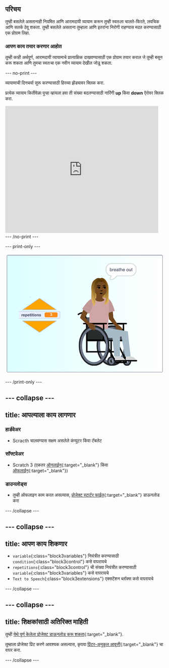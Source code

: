 ## परिचय

तुम्ही बसलेले असतानाही नियमित आणि आरामदायी व्यायाम करून तुम्ही स्वतःला चालते-फिरते, लवचिक आणि सतर्क ठेवू शकता. तुम्ही बसलेले असताना तुम्हाला आणि इतरांना निरोगी राहण्यास मदत करण्यासाठी एक प्रोग्राम लिहा.

### आपण काय तयार करणार आहोत

तुम्ही काही अर्थपूर्ण, आरामदायी व्यायामाचे प्रात्याक्षिक दाखवण्यासाठी एक प्रोग्राम तयार कराल जे तुम्ही बसून करू शकता आणि तुमचा स्वतःचा एक नवीन व्यायाम देखील जोडू शकता.

--- no-print ---

व्यायामाची दिनचर्या सुरू करण्यासाठी हिरव्या झेंड्यावर क्लिक करा.

प्रत्येक व्यायाम कितीवेळा पुन्हा व्हायला हवा ती संख्या बदलण्यासाठी नारिंगी **up** किंवा **down** ऍरोवर क्लिक करा.

<div class="scratch-preview">
  <iframe src="https://scratch.mit.edu/projects/405322095/embed" allowtransparency="true" width="485" height="402" frameborder="0" scrolling="no" allowfullscreen></iframe>
</div>
--- /no-print ---

--- print-only ---

![पूर्ण केलेला प्रोजेक्ट](images/finshed_project.png)

--- /print-only ---

--- collapse ---
---
title: आपल्याला काय लागणार
---
### हार्डवेअर

+ Scracth चालवण्यास सक्षम असलेले कंप्युटर किंवा टॅबलेट

### सॉफ्टवेअर

+ Scratch 3 (एकतर [ऑनलाईन](https://scratch.mit.edu/){:target="_blank"} किंवा [ऑफलाईन](https://scratch.mit.edu/download){:target="_blank"})

### डाउनलोड्स

+ तुम्ही ऑफलाइन काम करत असल्यास, [प्रोजेक्ट स्टार्टर फाईल](https://rpf.io/p/mr-IN/relax-stretch-go){:target="_blank"} डाऊनलोड करा

--- /collapse ---

--- collapse ---
---
title: आपण काय शिकणार
---

+ `variable`{:class="block3variables"} नियंत्रीत करण्यासाठी `condition`{:class="block3control"} कसे वापरायचे
+ `repetitions`{:class="block3control"} ची संख्या नियंत्रीत करण्यासाठी `variable`{:class="block3variables"} कसे वापरायचे
+ `Text to Speech`{:class="block3extensions"} एक्सटेंशन ब्लॉक्स कसे वापरायचे

--- /collapse ---

--- collapse ---
---
title: शिक्षकांसाठी अतिरिक्त माहिती
---

तुम्ही [ येथे पूर्ण केलेला प्रोजेक्ट डाऊनलोड करू शकता](https://rpf.io/p/mr-IN/sit-stretch-get){:target="_blank"}.

तुम्हाला प्रोजेक्ट प्रिंट करणे आवश्यक असल्यास, कृपया [प्रिंटर-अनुकूल आवृत्ती](https://projects.raspberrypi.org/mr-IN/projects/sit-stretch/print){:target="_blank"} चा वापर करा.

--- /collapse ---
